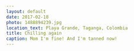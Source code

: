 ```yaml
---
layout: default
date: 2017-02-18
photo: 1488894239.jpg
location_text: Playa Grande, Taganga, Colombia
title: Chilling again
caption: Mom I'm fine! And I'm tanned now!
---
```

